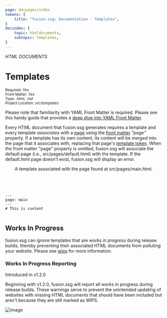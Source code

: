 ```yaml
---
page: docpages/index
tokens: {
    title: "fusion.ssg: Documentation - Templates",
}
docindex: {
    topic: htmldocuments,
    subtopic: templates,
}
---
```


<em>HTML DOCUMENTS</em>

# Templates

<section class="container">
    <div><small>Required: <em>Yes</em></small></div>
    <div><small>Front Matter: <em>Yes</em></small></div>
    <div><small>Type: <em>.html, .md </em></small></div>
    <div><small>Project Location: <em>src/templates</em></small></div>
</section>

<p class="info">Please note that familiarity with YAML Front Matter is required. Please see this handy guide that provides a <a href="https://support.typora.io/YAML/">deep dive into YAML Front Matter</a>.</p>

Every HTML document that fusion.ssg generates requires a template and every template <em>associates</em> with a <a href="{baseURL}/docs/{docsCurrentVersion}/htmldocuments/pages">page</a> using the  <a href="{baseURL}/docs/{docsCurrentVersion}/htmldocuments/frontmatter">front matter</a> <em>"page"</em> property.
If a template has its own content, its content will be <em>merged</em> into the page that it associates with, replacing that page's <a href="{baseURL}/docs/{docsCurrentVersion}/htmldocuments/tokens#template-tokens">template token</a>. When the front matter "page" property is omitted, fusion.ssg will associate the default page (i.e., src/pages/default.html) with the template. If the default.html page doesn't exist, fusion.ssg will display an error.

<article>
    <header>
        <p class="example">A template associated with the page found at src/pages/main.html.</p>
    </header>
    <pre><code class="language-YAML">
---
page: main
---
# This is content
    </code></pre>
</article>

## Works In Progress

fusion.ssg can ignore templates that are _works in progress_ during release builds, thereby preventing their associated HTML documents from polluting your website. Please see <a href="{baseURL}/docs/{docsCurrentVersion}/configuration/fusionssg-configuration#wips">wips</a> for more information.

### Works In Progress Reporting

<p class="ver">Introduced in v1.2.0</p>

Beginning with v1.2.0, fusion.ssg will report all works in progress during release builds. These warnings serve to prevent the unintended updating of websites with missing HTML documents that should have been included but aren't because they are still marked as WIPS.

<img src="{baseURL}/media/posts/WIPS-reporting.png" alt="image">
